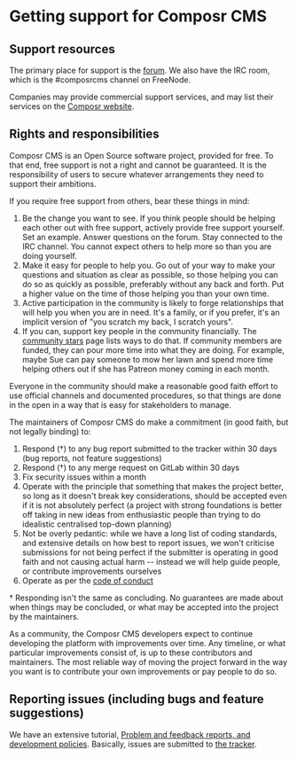 # Getting support for Composr CMS #

## Support resources ##

The primary place for support is the [forum](https://composr.app/forum).
We also have the IRC room, which is the #composrcms channel on FreeNode.

Companies may provide commercial support services, and may list their services on the [Composr website](https://composr.app/).

## Rights and responsibilities ##

Composr CMS is an Open Source software project, provided for free.
To that end, free support is not a right and cannot be guaranteed. It is the responsibility of users to secure whatever arrangements they need to support their ambitions.

If you require free support from others, bear these things in mind:
1. Be the change you want to see. If you think people should be helping each other out with free support, actively provide free support yourself. Set an example. Answer questions on the forum. Stay connected to the IRC channel. You cannot expect others to help more so than you are doing yourself.
2. Make it easy for people to help you. Go out of your way to make your questions and situation as clear as possible, so those helping you can do so as quickly as possible, preferably without any back and forth. Put a higher value on the time of those helping you than your own time.
3. Active participation in the community is likely to forge relationships that will help you when you are in need. It's a family, or if you prefer, it's an implicit version of "you scratch my back, I scratch yours".
4. If you can, support key people in the community financially. The [community stars](https://composr.app/stars.htm) page lists ways to do that. If community members are funded, they can pour more time into what they are doing. For example, maybe Sue can pay someone to mow her lawn and spend more time helping others out if she has Patreon money coming in each month.

Everyone in the community should make a reasonable good faith effort to use official channels and documented procedures, so that things are done in the open in a way that is easy for stakeholders to manage.

The maintainers of Composr CMS do make a commitment (in good faith, but not legally binding) to:
1. Respond (&dagger;) to any bug report submitted to the tracker within 30 days (bug reports, not feature suggestions)
2. Respond (&dagger;) to any merge request on GitLab within 30 days
3. Fix security issues within a month
4. Operate with the principle that something that makes the project better, so long as it doesn't break key considerations, should be accepted even if it is not absolutely perfect (a project with strong foundations is better off taking in new ideas from enthusiastic people than trying to do idealistic centralised top-down planning)
5. Not be overly pedantic: while we have a long list of coding standards, and extensive details on how best to report issues, we won't criticise submissions for not being perfect if the submitter is operating in good faith and not causing actual harm -- instead we will help guide people, or contribute improvements ourselves
6. Operate as per the [code of conduct](CODE_OF_CONDUCT.md)

&dagger; Responding isn't the same as concluding. No guarantees are made about when things may be concluded, or what may be accepted into the project by the maintainers.

As a community, the Composr CMS developers expect to continue developing the platform with improvements over time. Any timeline, or what particular improvements consist of, is up to these contributors and maintainers.
The most reliable way of moving the project forward in the way you want is to contribute your own improvements or pay people to do so.

## Reporting issues (including bugs and feature suggestions) ##

We have an extensive tutorial, [Problem and feedback reports, and development policies](https://composr.app/docs/tut-software-feedback.htm).
Basically, issues are submitted to [the tracker](https://composr.app/tracker).
